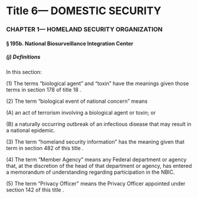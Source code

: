 
# Title 6— DOMESTIC SECURITY
### CHAPTER 1— HOMELAND SECURITY ORGANIZATION
#### § 195b. National Biosurveillance Integration Center
##### (j) Definitions

In this section:

(1) The terms “biological agent” and “toxin” have the meanings given those terms in section 178 of title 18 .

(2) The term “biological event of national concern” means

(A) an act of terrorism involving a biological agent or toxin; or

(B) a naturally occurring outbreak of an infectious disease that may result in a national epidemic.

(3) The term “homeland security information” has the meaning given that term in section 482 of this title .

(4) The term “Member Agency” means any Federal department or agency that, at the discretion of the head of that department or agency, has entered a memorandum of understanding regarding participation in the NBIC.

(5) The term “Privacy Officer” means the Privacy Officer appointed under section 142 of this title .
